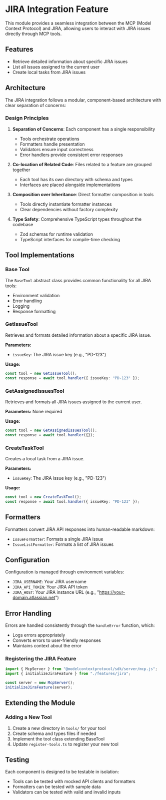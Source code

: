 # JIRA Integration Feature

This module provides a seamless integration between the MCP (Model Context Protocol) and JIRA, allowing users to interact with JIRA issues directly through MCP tools.

## Features

- Retrieve detailed information about specific JIRA issues
- List all issues assigned to the current user
- Create local tasks from JIRA issues

## Architecture

The JIRA integration follows a modular, component-based architecture with clear separation of concerns:

### Design Principles

1. **Separation of Concerns**: Each component has a single responsibility

   - Tools orchestrate operations
   - Formatters handle presentation
   - Validators ensure input correctness
   - Error handlers provide consistent error responses

2. **Co-location of Related Code**: Files related to a feature are grouped together

   - Each tool has its own directory with schema and types
   - Interfaces are placed alongside implementations

3. **Composition over Inheritance**: Direct formatter composition in tools

   - Tools directly instantiate formatter instances
   - Clear dependencies without factory complexity

4. **Type Safety**: Comprehensive TypeScript types throughout the codebase
   - Zod schemas for runtime validation
   - TypeScript interfaces for compile-time checking

## Tool Implementations

### Base Tool

The `BaseTool` abstract class provides common functionality for all JIRA tools:

- Environment validation
- Error handling
- Logging
- Response formatting

### GetIssueTool

Retrieves and formats detailed information about a specific JIRA issue.

**Parameters:**

- `issueKey`: The JIRA issue key (e.g., "PD-123")

**Usage:**

```typescript
const tool = new GetIssueTool();
const response = await tool.handler({ issueKey: "PD-123" });
```

### GetAssignedIssuesTool

Retrieves and formats all JIRA issues assigned to the current user.

**Parameters:** None required

**Usage:**

```typescript
const tool = new GetAssignedIssuesTool();
const response = await tool.handler({});
```

### CreateTaskTool

Creates a local task from a JIRA issue.

**Parameters:**

- `issueKey`: The JIRA issue key (e.g., "PD-123")

**Usage:**

```typescript
const tool = new CreateTaskTool();
const response = await tool.handler({ issueKey: "PD-123" });
```

## Formatters

Formatters convert JIRA API responses into human-readable markdown:

- `IssueFormatter`: Formats a single JIRA issue
- `IssueListFormatter`: Formats a list of JIRA issues

## Configuration

Configuration is managed through environment variables:

- `JIRA_USERNAME`: Your JIRA username
- `JIRA_API_TOKEN`: Your JIRA API token
- `JIRA_HOST`: Your JIRA instance URL (e.g., "https://your-domain.atlassian.net")

## Error Handling

Errors are handled consistently through the `handleError` function, which:

- Logs errors appropriately
- Converts errors to user-friendly responses
- Maintains context about the error

### Registering the JIRA Feature

```typescript
import { McpServer } from "@modelcontextprotocol/sdk/server/mcp.js";
import { initializeJiraFeature } from "./features/jira";

const server = new McpServer();
initializeJiraFeature(server);
```

## Extending the Module

### Adding a New Tool

1. Create a new directory in `tools/` for your tool
2. Create schema and types files if needed
3. Implement the tool class extending BaseTool
4. Update `register-tools.ts` to register your new tool

## Testing

Each component is designed to be testable in isolation:

- Tools can be tested with mocked API clients and formatters
- Formatters can be tested with sample data
- Validators can be tested with valid and invalid inputs

